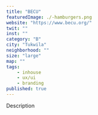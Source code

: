 ```yaml
---
title: "BECU"
featuredImage: ./-hamburgers.png
website: "https://www.becu.org/"
twit: ""
inst: ""
category: "B"
city: "Tukwila"
neighborhood: ""
size: "large"
map: ""
tags:
    - inhouse
    - ux/ui
    - branding
published: true
---
```


Description
